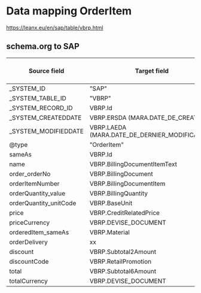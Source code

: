 # Data mapping OrderItem

https://leanx.eu/en/sap/table/vbrp.html

## schema.org to SAP
|Source field | Target field | Transformation | Reference value mapping | 
|-------------|--------------|----------------|-------------------------|
| _SYSTEM_ID  | "SAP" |
|	_SYSTEM_TABLE_ID  | "VBRP" |
|	_SYSTEM_RECORD_ID | VBRP.Id |
|	_SYSTEM_CREATEDDATE  | VBRP.ERSDA (MARA.DATE_DE_CREATION)|
|	_SYSTEM_MODIFIEDDATE  | VBRP.LAEDA (MARA.DATE_DE_DERNIER_MODIFICATION)|
| @type | "OrderItem" |
| sameAs | VBRP.Id |
| name | VBRP.BillingDocumentItemText | 
| order_orderNo | VBRP.BillingDocument | 
| orderItemNumber | VBRP.BillingDocumentItem | 
| orderQuantity_value | VBRP.BillingQuantity | 
| orderQuantity_unitCode | VBRP.BaseUnit | 
| price | VBRP.CreditRelatedPrice | 
| priceCurrency | VBRP.DEVISE_DOCUMENT | 
| orderedItem_sameAs | VBRP.Material | 
| orderDelivery | xx | 
| discount | VBRP.Subtotal2Amount | 
| discountCode | VBRP.RetailPromotion | 
| total | VBRP.Subtotal6Amount | 
| totalCurrency | VBRP.DEVISE_DOCUMENT | 
